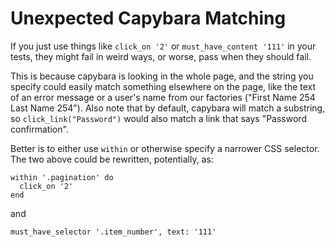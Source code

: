 # Unexpected Capybara Matching

If you just use things like `click_on '2'` or `must_have_content '111'` in your tests, they might fail in weird ways, or worse, pass when they should fail.

This is because capybara is looking in the whole page, and the string you specify could easily match something elsewhere on the page, like the text of an error message or a user's name from our factories ("First Name 254 Last Name 254"). Also note that by default, capybara will match a substring, so `click_link("Password")` would also match a link that says "Password confirmation".

Better is to either use `within` or otherwise specify a narrower CSS selector. The two above could be rewritten, potentially, as:

```
within '.pagination' do
  click_on '2'
end
```

and

```
must_have_selector '.item_number', text: '111'
```
